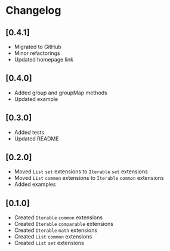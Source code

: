 # Changelog

## [0.4.1]

* Migrated to GitHub
* Minor refactorings
* Updated homepage link

## [0.4.0]

* Added group and groupMap methods
* Updated example

## [0.3.0]

* Added tests
* Updated README

## [0.2.0]

* Moved `List` `set` extensions to `Iterable` `set` extensions
* Moved `List` `common` extensions to `Iterable` `common` extensions
* Added examples

## [0.1.0]

* Created `Iterable` `common` extensions
* Created `Iterable` `comparable` extensions
* Created `Iterable` `math` extensions
* Created `List` `common` extensions
* Created `List` `set` extensions
